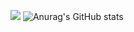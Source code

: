 <a href="https://github.com/Divjason/EZEN-UIUX-240109" target="_blank"><img src="https://img.shields.io/badge/ffffff?style=plastic&logo=appveyor&logoColor=000000"/></a>
![Anurag's GitHub stats](https://github-readme-stats.vercel.app/api?username=Divjason&show_icons=true&theme=radical)
